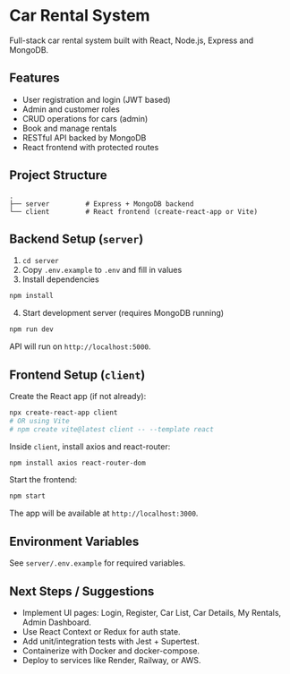 # Car Rental System

Full-stack car rental system built with React, Node.js, Express and MongoDB.

## Features

- User registration and login (JWT based)
- Admin and customer roles
- CRUD operations for cars (admin)
- Book and manage rentals
- RESTful API backed by MongoDB
- React frontend with protected routes

## Project Structure

```
.
├── server         # Express + MongoDB backend
└── client         # React frontend (create-react-app or Vite)
```

## Backend Setup (`server`)

1. `cd server`
2. Copy `.env.example` to `.env` and fill in values
3. Install dependencies

```bash
npm install
```

4. Start development server (requires MongoDB running)

```bash
npm run dev
```

API will run on `http://localhost:5000`.

## Frontend Setup (`client`)

Create the React app (if not already):

```bash
npx create-react-app client
# OR using Vite
# npm create vite@latest client -- --template react
```

Inside `client`, install axios and react-router:

```bash
npm install axios react-router-dom
```

Start the frontend:

```bash
npm start
```

The app will be available at `http://localhost:3000`.

## Environment Variables

See `server/.env.example` for required variables.

## Next Steps / Suggestions

- Implement UI pages: Login, Register, Car List, Car Details, My Rentals, Admin Dashboard.
- Use React Context or Redux for auth state.
- Add unit/integration tests with Jest + Supertest.
- Containerize with Docker and docker-compose.
- Deploy to services like Render, Railway, or AWS.
